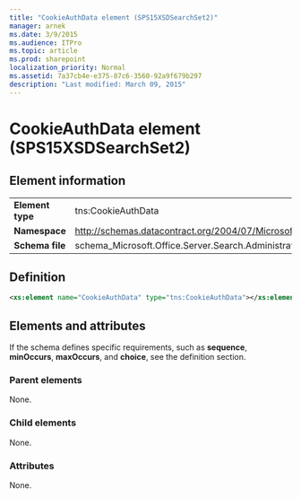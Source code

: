 ```yaml
---
title: "CookieAuthData element (SPS15XSDSearchSet2)"
manager: arnek
ms.date: 3/9/2015
ms.audience: ITPro
ms.topic: article
ms.prod: sharepoint
localization_priority: Normal
ms.assetid: 7a37cb4e-e375-87c6-3560-92a9f679b297
description: "Last modified: March 09, 2015"
---
```


# CookieAuthData element (SPS15XSDSearchSet2)

 
  
## Element information

|||
|:-----|:-----|
|**Element type** <br/> |tns:CookieAuthData  <br/> |
|**Namespace** <br/> |http://schemas.datacontract.org/2004/07/Microsoft.Office.Server.Search.Administration  <br/> |
|**Schema file** <br/> |schema_Microsoft.Office.Server.Search.Administration.xsd  <br/> |
   
## Definition

```XML
<xs:element name="CookieAuthData" type="tns:CookieAuthData"></xs:element>

```

## Elements and attributes

If the schema defines specific requirements, such as **sequence**, **minOccurs**, **maxOccurs**, and **choice**, see the definition section. 
  
### Parent elements

None.
  
### Child elements

None.
  
### Attributes

None.
  

